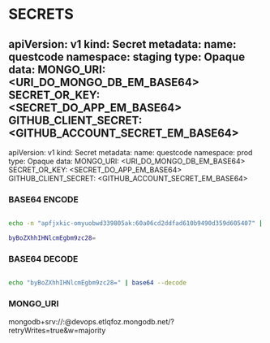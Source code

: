 # SECRETS 

apiVersion: v1
kind: Secret
metadata:
  name: questcode
  namespace: staging
type: Opaque
data:
  MONGO_URI: <URI_DO_MONGO_DB_EM_BASE64>
  SECRET_OR_KEY: <SECRET_DO_APP_EM_BASE64>
  GITHUB_CLIENT_SECRET: <GITHUB_ACCOUNT_SECRET_EM_BASE64>
---
apiVersion: v1
kind: Secret
metadata:
  name: questcode
  namespace: prod
type: Opaque
data:
  MONGO_URI: <URI_DO_MONGO_DB_EM_BASE64>
  SECRET_OR_KEY: <SECRET_DO_APP_EM_BASE64>
  GITHUB_CLIENT_SECRET: <GITHUB_ACCOUNT_SECRET_EM_BASE64>


### BASE64 ENCODE

```bash

echo -n "apfjxkic-omyuobwd339805ak:60a06cd2ddfad610b9490d359d605407" | base64 -w 0

byBoZXhhIHNlcmEgbm9zc28=

```

### BASE64 DECODE

```bash

echo "byBoZXhhIHNlcmEgbm9zc28=" | base64 --decode

```

### MONGO_URI 

mongodb+srv://<username>:<password>@devops.etlqfoz.mongodb.net/<dbname>?retryWrites=true&w=majority
